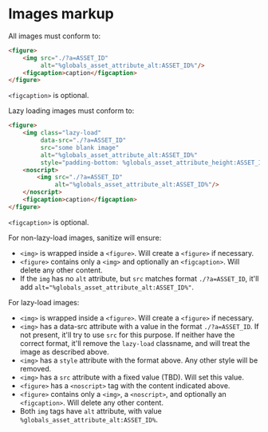 # Images markup

All images must conform to:

```html
<figure>
    <img src="./?a=ASSET_ID"
         alt="%globals_asset_attribute_alt:ASSET_ID%"/>
    <figcaption>caption</figcaption>
</figure>
```

`<figcaption>` is optional.

Lazy loading images must conform to:

```html
<figure>
    <img class="lazy-load" 
         data-src="./?a=ASSET_ID" 
         src="some blank image"
         alt="%globals_asset_attribute_alt:ASSET_ID%"
         style="padding-bottom: %globals_asset_attribute_height:ASSET_ID^replace_keywords:divide:{globals_asset_attribute_width:ASSET_ID}^multiply:100%%"/>
    <noscript>
        <img src="./?a=ASSET_ID"
             alt="%globals_asset_attribute_alt:ASSET_ID%"/>
    </noscript>
    <figcaption>caption</figcaption>
</figure>
```

`<figcaption>` is optional.

For non-lazy-load images, sanitize will ensure:

- `<img>` is wrapped inside a `<figure>`. Will create a `<figure>` if necessary.
- `<figure>` contains only a `<img>` and optionally an `<figcaption>`. Will delete any other content.
- If the `img` has no `alt` attribute, but `src` matches format `./?a=ASSET_ID`, it'll add `alt="%globals_asset_attribute_alt:ASSET_ID%"`.


For lazy-load images:

- `<img>` is wrapped inside a `<figure>`. Will create a `<figure>` if necessary.
- `<img>` has a data-src attribute with a value in the format `./?a=ASSET_ID`. If not present, it'll try to use
`src` for this purpose. If neither have the correct format, it'll remove the `lazy-load` classname, and will treat the 
image as described above.
- `<img>` has a `style` attribute with the format above. Any other style will be removed.
- `<img>` has a `src` attribute with a fixed value (TBD). Will set this value.
- `<figure>` has a `<noscript>` tag with the content indicated above.
- `<figure>` contains only a `<img>`, a `<noscript>`, and optionally an `<figcaption>`. Will delete any other content.
- Both `img` tags have `alt` attribute, with value `%globals_asset_attribute_alt:ASSET_ID%`.



